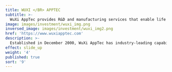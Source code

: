 ```yaml
---
title: WUXI </BR> APPTEC
subtitle: >-
  WuXi AppTec provides R&D and manufacturing services that enable life sciences companies worldwide to advance discoveries and deliver groundbreaking treatments to patients.
image: images/investment/wuxi_img.png
inversed_image: images/investment/wuxi_img2.png
href: 'https://www.wuxiapptec.com'
description: >-
  Established in December 2000, WuXi AppTec has industry-leading capabilities such as R&D and manufacturing for small molecule drugs, cell and gene therapies, and testing for medical devices.   Sagamore participated in the landmark take-private transaction in 2015.
effect: slide_up
weight: '4'
published: true
sort: '9'
---
```

